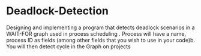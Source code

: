 # Deadlock-Detection
 Designing and implementing a program that detects deadlock scenarios in a WAIT-FOR graph used in process scheduling . Process will have a name, process ID as fields (among other fields that you wish to use in your code)b. You will then detect cycle in the Graph on projects
